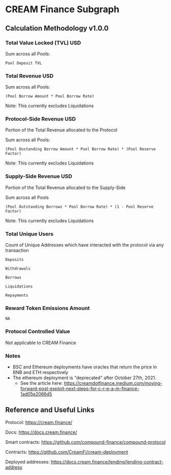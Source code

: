 # CREAM Finance Subgraph

## Calculation Methodology v1.0.0

### Total Value Locked (TVL) USD

Sum across all Pools:

`Pool Deposit TVL`

### Total Revenue USD

Sum across all Pools:

`(Pool Borrow Amount * Pool Borrow Rate)`

Note: This currently excludes Liquidations

### Protocol-Side Revenue USD

Portion of the Total Revenue allocated to the Protocol

Sum across all Pools:

`(Pool Oustanding Borrow Amount * Pool Borrow Rate) * (Pool Reserve Factor)`

Note: This currently excludes Liquidations

### Supply-Side Revenue USD

Portion of the Total Revenue allocated to the Supply-Side

Sum across all Pools

`(Pool Outstanding Borrows * Pool Borrow Rate) * (1 - Pool Reserve Factor)`

Note: This currently excludes Liquidations

### Total Unique Users

Count of Unique Addresses which have interacted with the protocol via any transaction

`Deposits`

`Withdrawals`

`Borrows`

`Liquidations`

`Repayments`

### Reward Token Emissions Amount

`NA`

### Protocol Controlled Value

Not applicable to CREAM Finance

### Notes

- BSC and Ethereum deployments have oracles that return the price in BNB and ETH respectively
- The ethereum deployment is "deprecated" after October 27th, 2021.
  - See the article here: https://creamdotfinance.medium.com/moving-forward-post-exploit-next-steps-for-c-r-e-a-m-finance-1ad05e2066d5

## Reference and Useful Links

Protocol: https://cream.finance/

Docs: https://docs.cream.finance/

Smart contracts: https://github.com/compound-finance/compound-protocol

Contracts: https://github.com/CreamFi/cream-deployment

Deployed addresses: https://docs.cream.finance/lending/lending-contract-address
